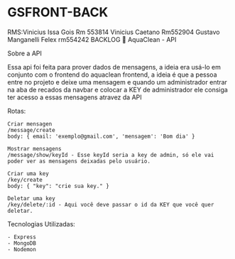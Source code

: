 # GSFRONT-BACK
RMS:Vinicius Issa Gois Rm 553814
Vinicius Caetano Rm552904
Gustavo Manganelli Felex rm554242
BACKLOG
🌊 AquaClean - API

Sobre a API

Essa api foi feita para prover dados de mensagens, a ideia era usá-lo em conjunto com o frontend do aquaclean frontend,
a ideia é que a pessoa entre no projeto e deixe uma mensagem e quando um administrador entrar na aba de recados da navbar
e colocar a KEY de administrador ele consiga ter acesso a essas mensagens atravez da API

Rotas:

``` Mensagens
Criar mensagen
/message/create
body: { email: 'exemplo@gmail.com', 'mensagem': 'Bom dia' }

Mostrar mensagens
/message/show/keyId - Esse keyId seria a key de admin, só ele vai poder ver as mensagens deixadas pelo usuário.
```

``` Keys
Criar uma key
/key/create
body: { "key": "crie sua key." }

Deletar uma key
/key/delete/:id - Aqui você deve passar o id da KEY que você quer deletar.
```

Tecnologias Utilizadas:

```
- Express
- MongoDB
- Nodemon
```
